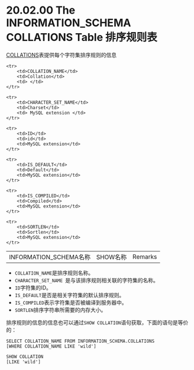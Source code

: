# 20.02.00 The INFORMATION_SCHEMA COLLATIONS Table 排序规则表

[COLLATIONS]()表提供每个字符集排序规则的信息

<table>
    <tr>
        <td>INFORMATION_SCHEMA名称</td>
		<td>SHOW名称</td>
		<td>Remarks</td>
    </tr>   
 
	<tr>
        <td>COLLATION_NAME</td>
		<td>Collation</td>
		<td> </td>
    </tr>
	    
	<tr>
        <td>CHARACTER_SET_NAME</td>
		<td>Charset</td>
		<td> MySQL extension </td>
    </tr>

	<tr>
        <td>ID</td>
		<td>id</td>
		<td>MySQL extension</td>
    </tr>

    <tr>
        <td>IS_DEFAULT</td>
		<td>Default</td>
		<td>MySQL extension</td>
    </tr>

    <tr>
        <td>IS_COMPILED</td>
		<td>Compiled</td>
		<td>MySQL extension</td>
    </tr>

    <tr>
        <td>SORTLEN</td>
		<td>Sortlen</td>
		<td>MySQL extension</td>
    </tr>
</table>

- `COLLATION_NAME`是排序规则名称。
- `CHARACTER_SET_NAME `是与该排序规则相关联的字符集的名称。
- `ID`字符集的ID。
- `IS_DEFAULT`是否是相关字符集的默认排序规则。
- `IS_COMPILED`表示字符集是否被编译到服务器中。
- `SORTLEN`排序字符串所需要的内存大小。

排序规则的信息的信息也可以通过`SHOW COLLATION`语句获取，下面的语句是等价的：

	SELECT COLLATION_NAME FROM INFORMATION_SCHEMA.COLLATIONS
	[WHERE COLLATION_NAME LIKE 'wild']

	SHOW COLLATION
	[LIKE 'wild']